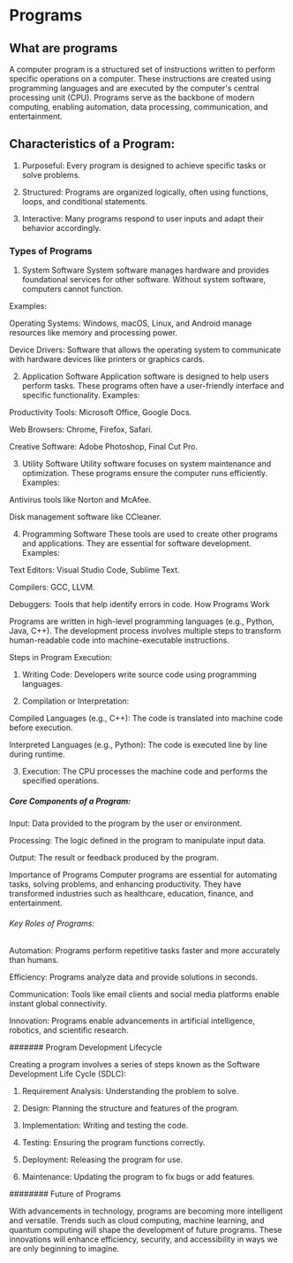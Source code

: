 # **Programs**

## What are programs

A computer program is a structured set of instructions written to perform specific operations on a computer. These instructions are created using programming languages and are executed by the computer's central processing unit (CPU). Programs serve as the backbone of modern computing, enabling automation, data processing, communication, and entertainment.


## Characteristics of a Program:

1. Purposeful: Every program is designed to achieve specific tasks or solve problems.

2. Structured: Programs are organized logically, often using functions, loops, and conditional statements.

3. Interactive: Many programs respond to user inputs and adapt their behavior accordingly.


### Types of Programs

1. System Software
System software manages hardware and provides foundational services for other software. Without system software, computers cannot function.

Examples:

Operating Systems: Windows, macOS, Linux, and Android manage resources like memory and processing power.

Device Drivers: Software that allows the operating system to communicate with hardware devices like printers or graphics cards.

2. Application Software
Application software is designed to help users perform tasks. These programs often have a user-friendly interface and specific functionality.
Examples:

Productivity Tools: Microsoft Office, Google Docs.

Web Browsers: Chrome, Firefox, Safari.

Creative Software: Adobe Photoshop, Final Cut Pro.

3. Utility Software
Utility software focuses on system maintenance and optimization. These programs ensure the computer runs efficiently.
Examples:

Antivirus tools like Norton and McAfee.

Disk management software like CCleaner.

4. Programming Software
These tools are used to create other programs and applications. They are essential for software development.
Examples:

Text Editors: Visual Studio Code, Sublime Text.

Compilers: GCC, LLVM.

Debuggers: Tools that help identify errors in code.
How Programs Work

Programs are written in high-level programming languages (e.g., Python, Java, C++). The development process involves multiple steps to transform human-readable code into machine-executable instructions.

Steps in Program Execution:

1. Writing Code: Developers write source code using programming languages.

2. Compilation or Interpretation:

Compiled Languages (e.g., C++): The code is translated into machine code before execution.

Interpreted Languages (e.g., Python): The code is executed line by line during runtime.

3. Execution: The CPU processes the machine code and performs the specified operations.

##### Core Components of a Program:

Input: Data provided to the program by the user or environment.

Processing: The logic defined in the program to manipulate input data.

Output: The result or feedback produced by the program.

Importance of Programs
Computer programs are essential for automating tasks, solving problems, and enhancing productivity. They have transformed industries such as healthcare, education, finance, and entertainment.

###### Key Roles of Programs:

Automation: Programs perform repetitive tasks faster and more accurately than humans.

Efficiency: Programs analyze data and provide solutions in seconds.

Communication: Tools like email clients and social media platforms enable instant global connectivity.

Innovation: Programs enable advancements in artificial intelligence, robotics, and scientific research.


####### Program Development Lifecycle

Creating a program involves a series of steps known as the Software Development Life Cycle (SDLC):

1. Requirement Analysis: Understanding the problem to solve.

2. Design: Planning the structure and features of the program.

3. Implementation: Writing and testing the code.

4. Testing: Ensuring the program functions correctly.


5. Deployment: Releasing the program for use.

6. Maintenance: Updating the program to fix bugs or add features.


######## Future of Programs

With advancements in technology, programs are becoming more intelligent and versatile. Trends such as cloud computing, machine learning, and quantum computing will shape the development of future programs. These innovations will enhance efficiency, security, and accessibility in ways we are only beginning to imagine.
